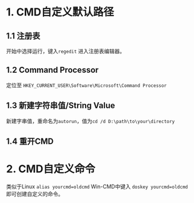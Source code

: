 # 1. CMD自定义默认路径
## 1.1 注册表
开始中选择运行，键入`regedit` 进入注册表编辑器。
## 1.2 Command Processor
定位至 `HKEY_CURRENT_USER\Software\Microsoft\Command Processor` 
## 1.3 新建字符串值/String Value
新建字串值，重命名为`autorun`，值为`cd /d D:\path\to\your\directory` 
## 1.4 重开CMD
# 2. CMD自定义命令
类似于Linux `alias yourcmd=oldcmd`
Win-CMD中键入 `doskey yourcmd=oldcmd` 即可创建自定义的命令。
